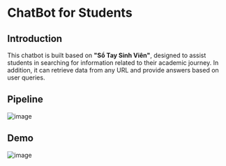 # ChatBot for Students

## Introduction

This chatbot is built based on **"Sổ Tay Sinh Viên"**, designed to assist students in searching for information related to their academic journey. In addition, it can retrieve data from any URL and provide answers based on user queries.

## Pipeline
![image](https://github.com/user-attachments/assets/b362ceaf-562d-4f1b-9eaa-bd419daf5045)

## Demo
![image](https://github.com/user-attachments/assets/800aa27e-1636-4347-b4ec-35eb8855382a)
